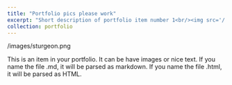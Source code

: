 ```yaml
---
title: "Portfolio pics please work"
excerpt: "Short description of portfolio item number 1<br/><img src='/.github.io/images/sturgeon.png/'>"
collection: portfolio
---
```

/images/sturgeon.png

This is an item in your portfolio. It can be have images or nice text. If you name the file .md, it will be parsed as markdown. If you name the file .html, it will be parsed as HTML. 
